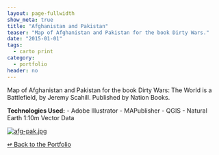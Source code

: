 ```yaml
---
layout: page-fullwidth
show_meta: true
title: "Afghanistan and Pakistan"
teaser: "Map of Afghanistan and Pakistan for the book Dirty Wars."
date: "2015-01-01"
tags:
  - carto print 
category:
  - portfolio
header: no
---
```



Map of Afghanistan and Pakistan for the book Dirty Wars: The World is a Battlefield, by Jeremy Scahill. Published by Nation Books.

<strong>Technologies Used:</strong>  - Adobe Illustrator  - MAPublisher  - QGIS  - Natural Earth 1:10m Vector Data 

<a href="{{site.url}}{{site.baseurl}}/images/afg-pak.jpg" target="_blank">
  <img class="portfolio" src="{{site.url}}{{site.baseurl}}/images/afg-pak.jpg" alt="afg-pak.jpg">
</a>


[<span class="back-arrow">&#8619;</span> Back to the Portfolio](/work/)